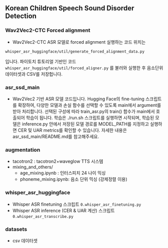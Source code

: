 ## Korean Children Speech Sound Disorder Detection

### Wav2Vec2-CTC Forced alignment
- Wav2Vec2-CTC ASR 모델로 forced alignment 실행하는 코드 위치는 
```
whisper_asr_huggingface/util/generate_forced_alignment_data.py
```
입니다. 파이토치 튜토리얼 기반인 코드 `whisper_asr_huggingface/util/forced_aligner.py` 를 불러와
실행한 후 음소단위 데이터셋과 CSV를 저장헙니다. 

### asr_ssd_main
- Wav2Vec2 기반 ASR 모델 코드입니다. Hugging Face의 fine-tuning 스크립트를 확장하여, 다양한 모델과 손실 함수를 선택할 수 있도록 main에서 argument를 받아 처리합니다. 선택된 구성에 따라 train_asr.py의 train() 함수가 main에서 호출되어 학습이 됩니다.
학습은 ./run.sh 스크립트를 실행하면 시작되며, 학습된 모델은 inference.py 안에서 저장된 모델 경로를 MODEL_PATH를 지정하고 실행하면 CER 및 UAR metrics를 확인할 수 있습니다. 자세한 내용은 asr_ssd_main/README.md를 참고해주세요.

### augmentation
- tacotron2 : tacotron2+waveglow TTS 시스템
- mixing_and_others/
    - age_mixing.ipynb : 인터스피치 24 나이 믹싱
    - phoneme_mixing.ipynb: 음소 단위 믹싱 (강제정렬 이용)

### whisper_asr_huggingface
- Whisper ASR finetuning 스크립트 `0.whisper_asr_finetuning.py`
- Whisper ASR inference (CER & UAR 계산) 스크립트 `0.whisper_asr_transcribe.py`

### datasets
- csv 데이터셋
